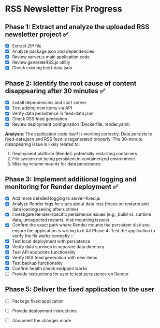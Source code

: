 # RSS Newsletter Fix Progress

## Phase 1: Extract and analyze the uploaded RSS newsletter project ✅
- [x] Extract ZIP file
- [x] Analyze package.json and dependencies
- [x] Review server.js main application code
- [x] Review generateRSS.js utility
- [x] Check existing feed-data.json

## Phase 2: Identify the root cause of content disappearing after 30 minutes ✅
- [x] Install dependencies and start server
- [x] Test adding new items via API
- [x] Verify data persistence in feed-data.json
- [x] Check RSS feed generation
- [x] Review deployment configuration (Dockerfile, render.yaml)

**Analysis**: The application code itself is working correctly. Data persists to feed-data.json and RSS feed is regenerated properly. The 30-minute disappearing issue is likely related to:
1. Deployment platform (Render) potentially restarting containers
2. File system not being persistent in containerized environment
3. Missing volume mounts for data persistence

## Phase 3: Implement additional logging and monitoring for Render deployment ✅
- [x] Add more detailed logging to server-fixed.js
- [x] Analyze Render logs for clues about data loss (focus on restarts and data loading/saving after uptime)
- [x] Investigate Render-specific persistence issues (e.g., build vs. runtime data, unexpected restarts, disk mounting issues)
- [x] Confirm the exact path where Render mounts the persistent disk and ensure the application is writing to it.## Phase 4: Test the application to verify the fix works correctly ✅
- [x] Test local deployment with persistence
- [x] Verify data survives in separate data directory
- [x] Test API endpoints functionality
- [x] Verify RSS feed generation with new items
- [x] Test backup functionality
- [x] Confirm health check endpoint works
- [ ] Provide instructions for user to test persistence on Render

## Phase 5: Deliver the fixed application to the user
- [ ] Package fixed application
- [ ] Provide deployment instructions
- [ ] Document the changes made

